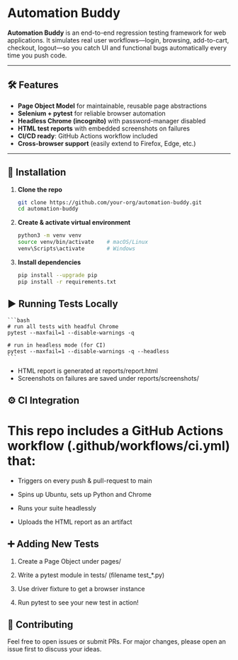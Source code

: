 # Automation Buddy

**Automation Buddy** is an end-to-end regression testing framework for web applications. It simulates real user workflows—login, browsing, add-to-cart, checkout, logout—so you catch UI and functional bugs automatically every time you push code.

---

## 🛠 Features

- **Page Object Model** for maintainable, reusable page abstractions  
- **Selenium + pytest** for reliable browser automation  
- **Headless Chrome (incognito)** with password-manager disabled  
- **HTML test reports** with embedded screenshots on failures  
- **CI/CD ready**: GitHub Actions workflow included  
- **Cross-browser support** (easily extend to Firefox, Edge, etc.)  

---

## 💾 Installation

1. **Clone the repo**  
   ```bash
   git clone https://github.com/your-org/automation-buddy.git
   cd automation-buddy
    ```
2. **Create & activate virtual environment**
    ```bash
    python3 -m venv venv
    source venv/bin/activate    # macOS/Linux
    venv\Scripts\activate       # Windows
    ```
3. **Install dependencies**
    ```bash
    pip install --upgrade pip
    pip install -r requirements.txt
    ```

## ▶️ Running Tests Locally
    ```bash
    # run all tests with headful Chrome
    pytest --maxfail=1 --disable-warnings -q

    # run in headless mode (for CI)
    pytest --maxfail=1 --disable-warnings -q --headless
    ```
- HTML report is generated at reports/report.html
- Screenshots on failures are saved under reports/screenshots/

## ⚙️ CI Integration
# This repo includes a GitHub Actions workflow (.github/workflows/ci.yml) that:

- Triggers on every push & pull-request to main

- Spins up Ubuntu, sets up Python and Chrome

- Runs your suite headlessly

- Uploads the HTML report as an artifact

## ➕ Adding New Tests
1. Create a Page Object under pages/

2. Write a pytest module in tests/ (filename test_*.py)

3. Use driver fixture to get a browser instance

4. Run pytest to see your new test in action!

## 🤝 Contributing
Feel free to open issues or submit PRs. For major changes, please open an issue first to discuss your ideas.

